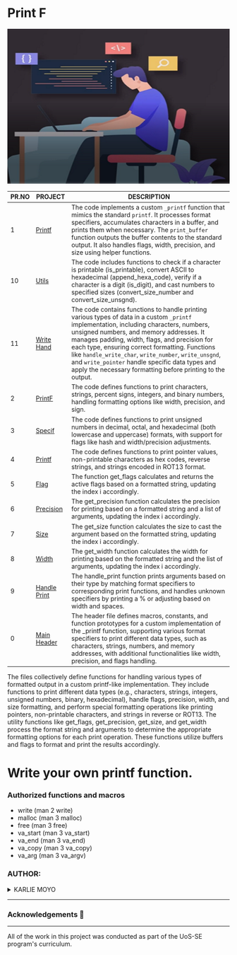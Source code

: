 # Print F

<img alt="coding" width="784" height="350" src="https://github.com/Karlie-crypto/alx-system_engineering-devops/blob/master/new.png" />

| PR.NO | PROJECT                                                                           | DESCRIPTION |
| ----- | --------------------------------------------------------------------------------- | ----------- |
|  1  | [Printf ](./1-printf.c/)                                                            | The code implements a custom `_printf` function that mimics the standard `printf`. It processes format specifiers, accumulates characters in a buffer, and prints them when necessary. The `print_buffer` function outputs the buffer contents to the standard output. It also handles flags, width, precision, and size using helper functions. |
| 10 | [Utils](./10-utils.c/)                                                                 | The code includes functions to check if a character is printable (is_printable), convert ASCII to hexadecimal (append_hexa_code), verify if a character is a digit (is_digit), and cast numbers to specified sizes (convert_size_number and convert_size_unsgnd).           |
| 11  | [Write Hand](./11-write_hand.c/)                                                         | The code contains functions to handle printing various types of data in a custom `_printf` implementation, including characters, numbers, unsigned numbers, and memory addresses. It manages padding, width, flags, and precision for each type, ensuring correct formatting. Functions like `handle_write_char`, `write_number`, `write_unsgnd`, and `write_pointer` handle specific data types and apply the necessary formatting before printing to the output.           |
| 2  | [PrintF](./2-printf.c/)                                                                     | The code defines functions to print characters, strings, percent signs, integers, and binary numbers, handling formatting options like width, precision, and sign.  |
| 3  | [Specif](./3-specif.c/)                                                                 | The code defines functions to print unsigned numbers in decimal, octal, and hexadecimal (both lowercase and uppercase) formats, with support for flags like hash and width/precision adjustments.           |
| 4  | [Printf](./4-printf.c/)                                                                  | The code defines functions to print pointer values, non-printable characters as hex codes, reverse strings, and strings encoded in ROT13 format.            |
| 5  | [Flag](./5-flag.c/)                                                        |  The function get_flags calculates and returns the active flags based on a formatted string, updating the index i accordingly.    |
| 6 | [Precision](./6-precision.c/)                                                 | The get_precision function calculates the precision for printing based on a formatted string and a list of arguments, updating the index i accordingly. |
| 7 | [Size](7-size.c)                                                              | The get_size function calculates the size to cast the argument based on the formatted string, updating the index i accordingly.  |
| 8 |  [Width](./8-width.c/)                                                                             | The get_width function calculates the width for printing based on the formatted string and the list of arguments, updating the index i accordingly.  |
| 9 | [Handle Print](./9-handle_print.c/)                                                            |The handle_print function prints arguments based on their type by matching format specifiers to corresponding print functions, and handles unknown specifiers by printing a % or adjusting based on width and spaces.|
| 0 |  [Main Header](./main.h/)                                                                    | The header file defines macros, constants, and function prototypes for a custom implementation of the _printf function, supporting various format specifiers to print different data types, such as characters, strings, numbers, and memory addresses, with additional functionalities like width, precision, and flags handling. |

The files collectively define functions for handling various types of formatted output in a custom printf-like implementation. They include functions to print different data types (e.g., characters, strings, integers, unsigned numbers, binary, hexadecimal), handle flags, precision, width, and size formatting, and perform special formatting operations like printing pointers, non-printable characters, and strings in reverse or ROT13. The utility functions like get_flags, get_precision, get_size, and get_width process the format string and arguments to determine the appropriate formatting options for each print operation. These functions utilize buffers and flags to format and print the results accordingly.

# Write your own printf function.

### Authorized functions and macros
- write (man 2 write)
- malloc (man 3 malloc)
- free (man 3 free)
- va_start (man 3 va_start)
- va_end (man 3 va_end)
- va_copy (man 3 va_copy)
- va_arg (man 3 va_argv)

### AUTHOR:
<details>
    <summary>KARLIE MOYO</summary>
    <ul>
        <li>
            <a href="https://github.com/karlie-moyo">Github</a>
        </li>
        <li>
            <a href="https://twitter.com/karlieemoyo">Twitter</a>
        </li>
        <li>
            <a href="https://karlieemoyo@gmail.com">e-mail</a>
        </li>
    </ul>
</details>

---

### Acknowledgements  :pray:
___
All of the work in this project was conducted as part of the UoS-SE program's curriculum.
